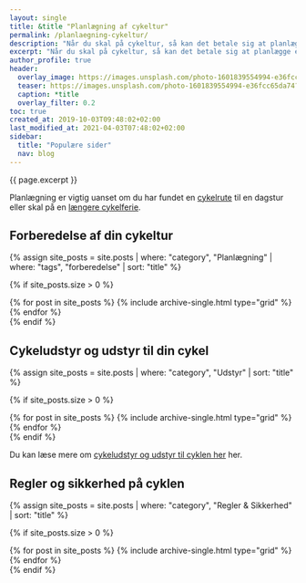 ```yaml
---
layout: single
title: &title "Planlægning af cykeltur"
permalink: /planlaegning-cykeltur/
description: "Når du skal på cykeltur, så kan det betale sig at planlægge et par enkelte ting på forhånd. Planlægningen kan nemlig gøre hele cykelturen mere behagelig."
excerpt: "Når du skal på cykeltur, så kan det betale sig at planlægge et par enkelte ting på forhånd. Planlægningen kan nemlig gøre hele cykelturen mere behagelig."
author_profile: true
header:
  overlay_image: https://images.unsplash.com/photo-1601839554994-e36fcc65da74?ixid=MnwxMjA3fDB8MHxwaG90by1wYWdlfHx8fGVufDB8fHx8&ixlib=rb-1.2.1&auto=format&fit=crop&w=1950&q=80
  teaser: https://images.unsplash.com/photo-1601839554994-e36fcc65da74?ixid=MnwxMjA3fDB8MHxwaG90by1wYWdlfHx8fGVufDB8fHx8&ixlib=rb-1.2.1&auto=format&fit=crop&w=400&q=80
  caption: *title
  overlay_filter: 0.2
toc: true
created_at: 2019-10-03T09:48:02+02:00
last_modified_at: 2021-04-03T07:48:02+02:00
sidebar:
  title: "Populære sider"
  nav: blog
---
```


{{ page.excerpt }}

Planlægning er vigtig uanset om du har fundet en [cykelrute](/cykelruter-danmark/) til en dagstur eller skal på en [længere cykelferie](/cykelferie/).

## Forberedelse af din cykeltur

{% assign site_posts = site.posts | where: "category", "Planlægning" | where: "tags", "forberedelse" | sort: "title" %}

{% if site_posts.size > 0 %}
<div class="feature__wrapper">
  {% for post in site_posts %}
    {% include archive-single.html type="grid" %}
  {% endfor %}
</div>
{% endif %}

## Cykeludstyr og udstyr til din cykel

{% assign site_posts = site.posts | where: "category", "Udstyr" | sort: "title" %}

{% if site_posts.size > 0 %}
<div class="feature__wrapper">
  {% for post in site_posts %}
    {% include archive-single.html type="grid" %}
  {% endfor %}
</div>
{% endif %}

Du kan læse mere om [cykeludstyr og udstyr til cyklen her](/cykeludstyr/) her.

## Regler og sikkerhed på cyklen

{% assign site_posts = site.posts | where: "category", "Regler & Sikkerhed" | sort: "title" %}

{% if site_posts.size > 0 %}
<div class="feature__wrapper">
  {% for post in site_posts %}
    {% include archive-single.html type="grid" %}
  {% endfor %}
</div>
{% endif %}
